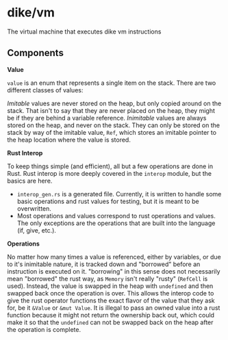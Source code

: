 # dike/vm

The virtual machine that executes dike vm instructions

## Components

**Value**

`value` is an enum that represents a single item on the stack. There are two different classes of values:

_Imitable_ values are never stored on the heap, but only copied around on the stack. That isn't to say that they are never placed on the
heap, they might be if they are behind a variable reference. _Inimitable_ values are always stored on the heap, and never on the stack. They
can only be stored on the stack by way of the imitable value, `Ref`, which stores an imitable pointer to the heap location where the value
is stored.

**Rust Interop**

To keep things simple (and efficient), all but a few operations are done in Rust. Rust interop is more deeply covered in the `interop`
module, but the basics are here.

- `interop_gen.rs` is a generated file. Currently, it is written to handle some basic operations and rust values for testing, but it is
  meant to be overwritten.
- Most operations and values correspond to rust operations and values. The only exceptions are the operations that are built into the
  language (if, give, etc.).

**Operations**

No matter how many times a value is referenced, either by variables, or due to it's inimitable nature, it is tracked down and "borrowed"
before an instruction is executed on it. "borrowing" in this sense does not necessarily mean "borrowed" the rust way, as `Memory` isn't
really "rusty" (`RefCell` is used). Instead, the value is swapped in the heap with `undefined` and then swapped back once the operation is
over. This allows the interop code to give the rust operator functions the exact flavor of the value that they ask for, be it `&Value` or
`&mut Value`. It is illegal to pass an owned value into a rust function because it might not return the ownership back out, which could make
it so that the `undefined` can not be swapped back on the heap after the operation is complete.
